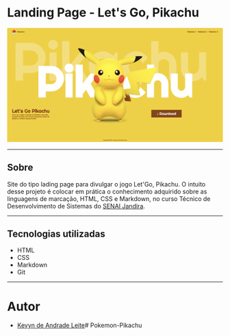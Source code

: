 # Landing Page - Let's Go, Pikachu

![](./screenshot/preview.png)

---
## Sobre
Site do tipo lading page para divulgar o jogo Let'Go, Pikachu.
O intuito desse projeto é colocar em prática o conhecimento adquirido sobre as linguagens de marcação, HTML, CSS e Markdown, no curso Técnico de Desenvolvimento de Sistemas do [SENAI Jandira](https://sp.senai.br/unidade/jandira/).

---
## Tecnologias utilizadas
- HTML
- CSS
- Markdown
- Git

---
# Autor
- [Kevyn de Andrade Leite](https://www.linkedin.com/in/kevyn-andrade-leite-b275081b5/)# Pokemon-Pikachu
